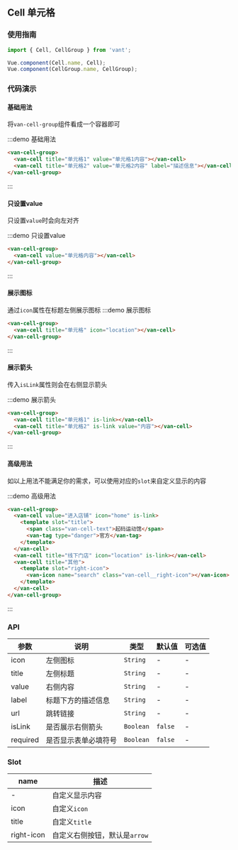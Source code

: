 <script>
export default {
  methods: {
    handleClick() {
      console.log('cell click');
    }
  }
};
</script>

<style>
.demo-cell {
  .van-cell-text {
    margin-right: 5px;
  }
  .van-cell__right-icon {
    font-size: 16px;
  }
  .van-cell-text,
  .van-tag--danger {
    vertical-align: middle;
  }
}
</style>

## Cell 单元格

### 使用指南
``` javascript
import { Cell, CellGroup } from 'vant';

Vue.component(Cell.name, Cell);
Vue.component(CellGroup.name, CellGroup);
```

### 代码演示

#### 基础用法

将`van-cell-group`组件看成一个容器即可

:::demo 基础用法
```html
<van-cell-group>
  <van-cell title="单元格1" value="单元格1内容"></van-cell>
  <van-cell title="单元格2" value="单元格2内容" label="描述信息"></van-cell>
</van-cell-group>
```
:::

#### 只设置value
只设置`value`时会向左对齐

:::demo 只设置value
```html
<van-cell-group>
  <van-cell value="单元格内容"></van-cell>
</van-cell-group>
```
:::

#### 展示图标
通过`icon`属性在标题左侧展示图标
:::demo 展示图标
```html
<van-cell-group>
  <van-cell title="单元格" icon="location"></van-cell>
</van-cell-group>
```
:::

#### 展示箭头
传入`isLink`属性则会在右侧显示箭头

:::demo 展示箭头
```html
<van-cell-group>
  <van-cell title="单元格1" is-link></van-cell>
  <van-cell title="单元格2" is-link value="内容"></van-cell>
</van-cell-group>
```
:::

#### 高级用法
如以上用法不能满足你的需求，可以使用对应的`slot`来自定义显示的内容

:::demo 高级用法
```html
<van-cell-group>
  <van-cell value="进入店铺" icon="home" is-link>
    <template slot="title">
      <span class="van-cell-text">起码运动馆</span>
      <van-tag type="danger">官方</van-tag>
    </template>
  </van-cell>
  <van-cell title="线下门店" icon="location" is-link></van-cell>
  <van-cell title="其他">
    <template slot="right-icon">
      <van-icon name="search" class="van-cell__right-icon"></van-icon>
    </template>
  </van-cell>
</van-cell-group>
```
:::

### API

| 参数       | 说明      | 类型       | 默认值       | 可选值       |
|-----------|-----------|-----------|-------------|-------------|
| icon | 左侧图标 | `String`  | - | - |
| title | 左侧标题 | `String`  | - | - |
| value | 右侧内容 | `String`  | - | - |
| label | 标题下方的描述信息 | `String`  | - | - |
| url | 跳转链接 | `String`  | - | - |
| isLink | 是否展示右侧箭头 | `Boolean`  | `false` | - |
| required | 是否显示表单必填符号 | `Boolean`  | `false` | - |

### Slot

| name       | 描述      |
|-----------|-----------|
| - | 自定义显示内容 |
| icon | 自定义`icon` |
| title | 自定义`title` |
| right-icon | 自定义右侧按钮，默认是`arrow` |

